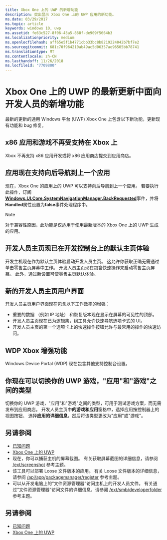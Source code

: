 ```yaml
---
title: Xbox One 上的 UWP 的新增功能
description: 突出显示 Xbox One 上的 UWP 应用的新功能。
ms.date: 03/29/2017
ms.topic: article
keywords: windows 10, uwp
ms.assetid: fe63c527-8f06-43a5-868f-de909f5664b3
ms.localizationpriority: medium
ms.openlocfilehash: aff65e5f1b4771cbb33bc8b8219224042b7bf7e2
ms.sourcegitcommit: 681c70f964210ab49ac5d06357ae96505bb78741
ms.translationtype: MT
ms.contentlocale: zh-CN
ms.lasthandoff: 11/26/2018
ms.locfileid: "7709800"
---
```

# <a name="whats-new-for-developers-in-the-latest-update-of-uwp-on-xbox-one"></a>Xbox One 上的 UWP 的最新更新中面向开发人员的新增功能

最新的更新的通用 Windows 平台 (UWP) Xbox One 上包含以下新功能，更新现有功能和 bug 修复。

## <a name="x86-apps-and-games-are-no-longer-supported-on-xbox"></a>x86 应用和游戏不再受支持在 Xbox 上  
Xbox 不再支持 x86 应用开发或将 x86 应用商店提交到应用商店。

## <a name="apps-can-now-support-navigating-back-to-the-previous-app"></a>应用现在支持向后导航到上一个应用 
现在，Xbox One 的应用上的 UWP 可以支持向后导航到上一个应用。 若要执行此操作，订阅[**Windows.UI.Core.SystemNavigationManager.BackRequested**](https://msdn.microsoft.com/library/windows/apps/dn893595)事件，并将**Handled**属性设置为**false**事件处理程序中。

> [!NOTE]
> 对于兼容性原因，此功能是仅适用于使用最新版本的 Xbox One 上的 UWP 生成的应用。 

## <a name="dev-home-is-now-the-default-home-experience-on-development-consoles"></a>开发人员主页现已在开发控制台上的默认主页体验
开发主机现在作为默认主页体验启动开发人员主页。 这允许你获取正确无需通过单击零售主页屏幕中工作。 开发人员主页现在包含快速操作来启动零售主页屏幕。 此外，通过新设置可使零售主页默认体验。 

## <a name="new-dev-home-user-interface"></a>新的开发人员主页用户界面
开发人员主页用户界面现在包含以下工作效率的增强：
 - 重要的数据 （例如 IP 地址） 和恢复版本现在显示在屏幕的可见性的顶部。 
 - 开发人员主页现在已为逻辑集，组工具允许快速导航选项卡式的 UI。
 - 开发人员主页的第一个选项卡上的快速操作按钮允许与最常用的操作的快速访问。 

## <a name="wdp-for-xbox-enhancements"></a>WDP Xbox 增强功能
Windows Device Portal (WDP) 现在包含其他支持控制台设置。 

## <a name="you-can-now-switch-the-type-of-your-uwp-title-between-app-and-game"></a>你现在可以切换你的 UWP 游戏，"应用"和"游戏"之间的类型
切换你的 UWP 游戏，"应用"和"游戏"之间的类型，可用于测试游戏方案，而无需发布到应用商店。 开发人员主页中**的游戏和应用**窗格中，选择应用按控制器上的视图按钮、 选择**应用的详细信息**，然后将该类型更改为"应用"或"游戏"。

## <a name="see-also"></a>另请参阅
- [已知问题](known-issues.md)
- [Xbox One 上的 UWP](index.md)
 - 现在，你可以捕获主机的屏幕截图。 有关获取屏幕截图的详细信息，请参阅 [/ext/screenshot](wdp-media-capture-api.md) 参考主题。
 - 该工具可以部署 Loose 文件版本的应用。 有关 Loose 文件版本的详细信息，请参阅 [/api/app/packagemanager/register](wdp-loose-folder-register-api.md) 参考主题。
 - 可以从开发电脑上的“文件资源管理器”访问主机上的开发人员文件。 有关通过“文件资源管理器”访问文件的详细信息，请参阅 [/ext/smb/developerfolder](wdp-smb-api.md) 参考主题。

## <a name="see-also"></a>另请参阅
- [已知问题](known-issues.md)
- [Xbox One 上的 UWP](index.md)
